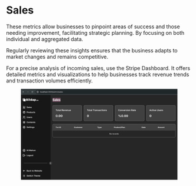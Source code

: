 # Sales

These metrics allow businesses to pinpoint areas of success and those needing improvement, facilitating strategic planning. By focusing on both individual and aggregated data.&#x20;

Regularly reviewing these insights ensures that the business adapts to market changes and remains competitive.

For a precise analysis of incoming sales, use the Stripe Dashboard. It offers detailed metrics and visualizations to help businesses track revenue trends and transaction volumes efficiently.

<figure><img src="../assets/image (6).png" alt=""><figcaption></figcaption></figure>
